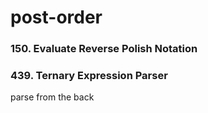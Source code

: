 # post-order

### 150. Evaluate Reverse Polish Notation



### 439. Ternary Expression Parser

parse from the back

